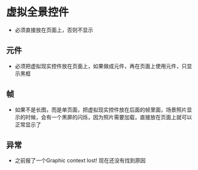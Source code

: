 # 虚拟全景控件
- 必须直接放在页面上，否则不显示
## 元件
- 必须把虚拟现实控件放在页面上，如果做成元件，再在页面上使用元件，只显示黑框
## 帧
- 如果不是长图，而是单页面，把虚拟现实控件放在后面的帧里面，场景照片显示的时候，会有一个黑屏的闪烁，因为照片需要加载，直接放在页面上就可以正常显示了
## 异常
- 之前报了一个Graphic context lost! 现在还没有找到原因
